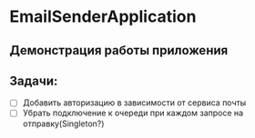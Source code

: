 # EmailSenderApplication

## Демонстрация работы приложения


## Задачи:
- [ ] Добавить авторизацию в зависимости от сервиса почты
- [ ] Убрать подключение к очереди при каждом запросе на отправку(Singleton?)
